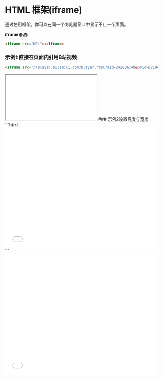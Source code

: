 # HTML 框架(iframe)

通过使用框架，你可以在同一个浏览器窗口中显示不止一个页面。

**iframe语法:**

```html
<iframe src="URL"></iframe>
```

### 示例1:直接在页面内引用B站视频

```html
<iframe src="//player.bilibili.com/player.html?aid=242806240&bvid=BV1Re411W7ax&cid=178580377&page=1" scrolling="no" border="0"  framespacing="0" allowfullscreen="true"> </iframe>
```

<iframe src="//player.bilibili.com/player.html?aid=242806240&bvid=BV1Re411W7ax&cid=178580377&page=1" scrolling="no" border="0" framespacing="0" allowfullscreen="true"> </iframe>
### 示例2设置高度与宽度
```html
<iframe src="//player.bilibili.com/player.html?aid=18486796&bvid=BV1SW411v7We&cid=30165470&page=1" scrolling="no" border="0" frameborder="no" framespacing="0" allowfullscreen="true" width=500 height=400> </iframe>
```

<iframe src="//player.bilibili.com/player.html?aid=18486796&bvid=BV1SW411v7We&cid=30165470&page=1" scrolling="no" border="0" frameborder="no" framespacing="0" allowfullscreen="true" width=500 height=400> </iframe>
